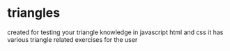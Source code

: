 # triangles
created for testing your triangle knowledge in javascript html and css
it has various triangle related exercises for the user
